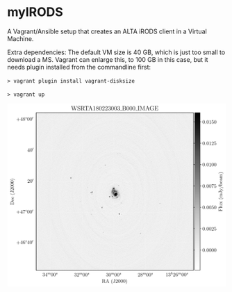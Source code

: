 # myIRODS
A Vagrant/Ansible setup that creates an ALTA iRODS client in a Virtual Machine.

Extra dependencies:
The default VM size is 40 GB, which is just too small to download a MS.
Vagrant can enlarge this, to 100 GB in this case, but it needs plugin installed from the commandline first:

``> vagrant plugin install vagrant-disksize``

``> vagrant up``

<p align="center">
  <img src="https://github.com/vermaas/myIRODS/blob/master/repository/my_data/WSRTA180223003_B000_IMAGE.jpg"/>
</p>
